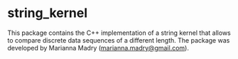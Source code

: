 # string_kernel
This package contains the C++ implementation of a string kernel that allows to compare discrete data sequences of a different length. The package was developed by Marianna Madry (marianna.madry@gmail.com).
